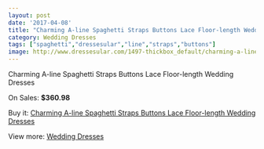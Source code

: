 ```yaml
---
layout: post
date: '2017-04-08'
title: "Charming A-line Spaghetti Straps Buttons Lace Floor-length Wedding Dresses"
category: Wedding Dresses
tags: ["spaghetti","dressesular","line","straps","buttons"]
image: http://www.dressesular.com/1497-thickbox_default/charming-a-line-spaghetti-straps-buttons-lace-floor-length-wedding-dresses.jpg
---
```

Charming A-line Spaghetti Straps Buttons Lace Floor-length Wedding Dresses

On Sales: **$360.98**
<a href="https://www.dressesular.com/wedding-dresses/521-charming-a-line-spaghetti-straps-buttons-lace-floor-length-wedding-dresses.html"><amp-img layout="responsive" width="600" height="600" src="//www.dressesular.com/1497-thickbox_default/charming-a-line-spaghetti-straps-buttons-lace-floor-length-wedding-dresses.jpg" alt="Charming A-line Spaghetti Straps Buttons Lace Floor-length Wedding Dresses 0" /></a>
<a href="https://www.dressesular.com/wedding-dresses/521-charming-a-line-spaghetti-straps-buttons-lace-floor-length-wedding-dresses.html"><amp-img layout="responsive" width="600" height="600" src="//www.dressesular.com/1498-thickbox_default/charming-a-line-spaghetti-straps-buttons-lace-floor-length-wedding-dresses.jpg" alt="Charming A-line Spaghetti Straps Buttons Lace Floor-length Wedding Dresses 1" /></a>

Buy it: [Charming A-line Spaghetti Straps Buttons Lace Floor-length Wedding Dresses](https://www.dressesular.com/wedding-dresses/521-charming-a-line-spaghetti-straps-buttons-lace-floor-length-wedding-dresses.html "Charming A-line Spaghetti Straps Buttons Lace Floor-length Wedding Dresses")

View more: [Wedding Dresses](https://www.dressesular.com/3-wedding-dresses "Wedding Dresses")